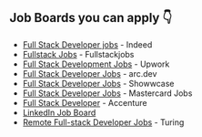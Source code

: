 ## Job Boards you can apply 👇

- [Full Stack Developer jobs](https://in.indeed.com/Full-Stack-Developer-jobs) - Indeed
- [Fullstack Jobs](https://fullstackjob.com/) - Fullstackjobs
- [Full Stack Development Jobs](https://www.upwork.com/freelance-jobs/full-stack-development/) - Upwork
- [Full Stack Developer Jobs](https://arc.dev/remote-jobs?keyword=full%20stack%20developer) - arc.dev
- [Full Stack Developer Jobs](https://www.showwcase.com/search?q=full%20stack%20developer&tab=jobs) - Showwcase
- [Full Stack Developer Jobs](https://mastercard.jobs/full-stack-developer/jobs-in/) - Mastercard Jobs
- [Full Stack Developer](https://www.accenture.com/th-en/careers/jobdetails?id=R00001697_en) - Accenture
- [LinkedIn Job Board](https://www.linkedin.com/jobs/search/?geoId=92000000&keywords=full%20stack%20developer&location=Worldwide)
- [Remote Full-stack Developer Jobs](https://www.turing.com/jobs/remote-full-stack-jobs) - Turing
